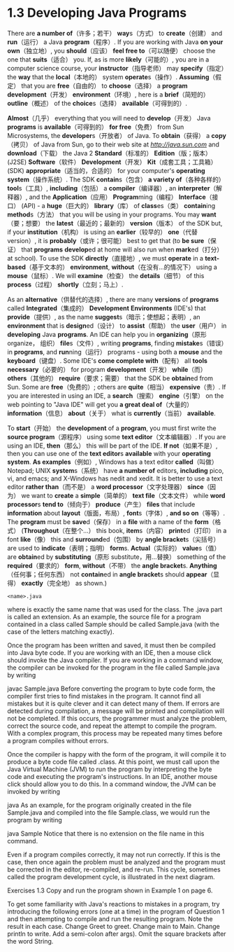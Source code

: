 # 1.3 Developing Java Programs

There are **a number of**（许多；若干） **way**s（方式） to **create**（创建） and **run**（运行） a Java **program**（程序）. If you are working with Java **on your own**（独立地）, you **should**（应该） **feel free to**（可以随便） choose the one that **suits**（适合） you. If, as is more **likely**（可能的）, you are in a computer science course, your **instructor**（指导老师） may **specify**（指定） the **way** that the **local**（本地的） system **operate**s（操作）. **Assuming**（假定） that you are **free**（自由的） to **choose**（选择） a **program** **development**（开发） **environment**（环境）, here is a **brief**（简短的） **outline**（概述） of the **choice**s（选择） **available**（可得到的）.

**Almost**（几乎） everything that you will need to **develop**（开发） Java **programs** is **available**（可得到的） **for free**（免费） from Sun Microsystems, the **developer**s（开放者） of Java. To **obtain**（获得） a **copy**（拷贝） of Java from Sun, go to their web site at *http://java.sun.com* and **download**（下载） the Java 2 **Standard**（标准的） **Edition**（版；版本） (J2SE) **Software**（软件） **Development**（开发） **Kit**（成套工具；工具箱） (SDK) **appropriate**（适当的，合适的） for your computer's **operating system**（操作系统）. The SDK **contain**s（包含） **a variety of**（各种各样的） **tool**s（工具）, **including**（包括） a **compiler**（编译器）, an **interpreter**（解释器）, and the **Application**（应用） **Program**ming（编程） **Interface**（接口） (API) - a **huge**（巨大的） **library**（库） of **class**es（类） **contain**ing **method**s（方法） that you will be using in your programs. You may **want**（要；想要） the **latest**（最近的；最新的） **version**（版本） of the SDK but, if your **institution**（机构） is using an **earlier**（较早的） **one**（代替 version）, it is **probably**（或许；很可能） best to get that (to **be sure**（保证） that **programs** **develop**ed at home will also run when **mark**ed（打分） at school). To use the SDK **directly**（直接地）, we must **operate** in a **text-based**（基于文本的） **environment**, **without**（在没有...的情况下） using a **mouse**（鼠标）. We will **examine**（检查） the **details**（细节） of this **process**（过程） **shortly**（立刻；马上）.

As an **alternative**（供替代的选择）, there are many **versions** of **programs** called **Integrated**（集成的） **Development** **Environments** (IDE's) that **provide**（提供）, as the name **suggest**s（暗示；使想起；表明）, an **environment** that is **design**ed（设计） to **assist**（帮助） the **user**（用户） in **developing** Java **programs**. An IDE can help you in **organizing**（原形 organize， 组织） **file**s（文件）, writing **programs**, finding **mistake**s（错误） in **programs**, and **run**ning（运行） programs - using both a **mouse** and the **keyboard**（键盘）. Some IDE's **come complete with**（配有） all **tools** **necessary**（必要的） for program **development**（开发） **while**（而） **others**（其他的） **require**（要求；需要） that the SDK be **obtain**ed from Sun. Some are **free**（免费的）; others are **quite**（相当） **expensive**（贵）. If you are interested in using an IDE, a **search**（搜索） **engine**（引擎） on the web pointing to "Java IDE" will get you **a great deal of**（大量的） **information**（信息） **about**（关于） what is **currently**（当前） **available**.

To **start**（开始） the **development** of a **program**, you must first write the **source program**（源程序） using some **text editor**（文本编辑器）. If you are using an IDE, **then**（那么） this will be part of the IDE. **If not**（如果不是）, then you can use one of the **text editor**s **available** with your **operating system**. **As examples**（例如）, Windows has a text editor **called**（叫做） Notepad; UNIX **system**s（系统） have **a number of** editors, **including** pico, vi, and emacs; and X-Windows has nedit and xedit. It is better to use a text editor **rather than**（而不是） a **word processor**（文字处理器） **since**（因为） we want to **create** a **simple**（简单的） **text file**（文本文件） while **word processor**s **tend to**（倾向于） **produce**（产生） **files** that include **information** about **layout**（版面，布局）, **font**s（字体）, **and so on**（等等）. The **program** must be **save**d（保存） in a **file** with a name of the **form**（格式） (**Throughout**（在整个...） this book, **item**s（内容） **print**ed（打印） in a font **like**（像） this and **surround**ed（包围） by **angle bracket**s（尖括号） are used to **indicate**（表明；指明） **form**s. **Actual**（实际的） **value**s（值） are **obtain**ed by **substituting**（原形 substitute，用…替换） something of the **required**（要求的） **form**, **without**（不带） the **angle bracket**s. **Anything**（任何事；任何东西） not **contain**ed in **angle bracket**s should **appear**（显得） **exactly**（完全地） as shown.)

```
<name>.java
```

where <name> is exactly the same name that was used for the class. The .java part is called an extension. As an example, the source file for a program contained in a class called Sample should be called Sample.java (with the case of the letters matching exactly).

Once the program has been written and saved, it must then be compiled into Java byte code. If you are working with an IDE, then a mouse click should invoke the Java compiler. If you are working in a command window, the compiler can be invoked for the program in the file called Sample.java by writing

   javac Sample.java
Before converting the program to byte code form, the compiler first tries to find mistakes in the program. It cannot find all mistakes but it is quite clever and it can detect many of them. If errors are detected during compilation, a message will be printed and compilation will not be completed. If this occurs, the programmer must analyze the problem, correct the source code, and repeat the attempt to compile the program. With a complex program, this process may be repeated many times before a program compiles without errors.

Once the compiler is happy with the form of the program, it will compile it to produce a byte code file called <name>.class. At this point, we must call upon the Java Virtual Machine (JVM) to run the program by interpreting the byte code and executing the program's instructions. In an IDE, another mouse click should allow you to do this. In a command window, the JVM can be invoked by writing

   java <name>
As an example, for the program originally created in the file Sample.java and compiled into the file Sample.class, we would run the program by writing

   java Sample
Notice that there is no extension on the file name in this command.

Even if a program compiles correctly, it may not run correctly. If this is the case, then once again the problem must be analyzed and the program must be corrected in the editor, re-compiled, and re-run. This cycle, sometimes called the program development cycle, is illustrated in the next diagram.


Exercises 1.3
Copy and run the program shown in Example 1 on page 6.

To get some familiarity with Java's reactions to mistakes in a program, try introducing the following errors (one at a time) in the program of Question 1 and then attempting to compile and run the resulting program. Note the result in each case.
Change Greet to greet.
Change main to Main.
Change println to write.
Add a semi-colon after args).
Omit the square brackets after the word String.